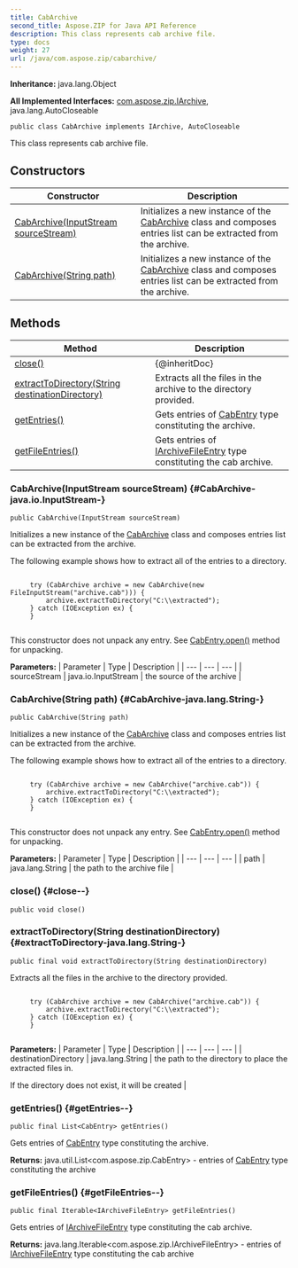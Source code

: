 ```yaml
---
title: CabArchive
second_title: Aspose.ZIP for Java API Reference
description: This class represents cab archive file.
type: docs
weight: 27
url: /java/com.aspose.zip/cabarchive/
---
```


**Inheritance:**
java.lang.Object

**All Implemented Interfaces:**
[com.aspose.zip.IArchive](../../com.aspose.zip/iarchive), java.lang.AutoCloseable
```
public class CabArchive implements IArchive, AutoCloseable
```

This class represents cab archive file.
## Constructors

| Constructor | Description |
| --- | --- |
| [CabArchive(InputStream sourceStream)](#CabArchive-java.io.InputStream-) | Initializes a new instance of the [CabArchive](../../com.aspose.zip/cabarchive) class and composes entries list can be extracted from the archive. |
| [CabArchive(String path)](#CabArchive-java.lang.String-) | Initializes a new instance of the [CabArchive](../../com.aspose.zip/cabarchive) class and composes entries list can be extracted from the archive. |
## Methods

| Method | Description |
| --- | --- |
| [close()](#close--) | \{@inheritDoc\} |
| [extractToDirectory(String destinationDirectory)](#extractToDirectory-java.lang.String-) | Extracts all the files in the archive to the directory provided. |
| [getEntries()](#getEntries--) | Gets entries of [CabEntry](../../com.aspose.zip/cabentry) type constituting the archive. |
| [getFileEntries()](#getFileEntries--) | Gets entries of [IArchiveFileEntry](../../com.aspose.zip/iarchivefileentry) type constituting the cab archive. |
### CabArchive(InputStream sourceStream) {#CabArchive-java.io.InputStream-}
```
public CabArchive(InputStream sourceStream)
```


Initializes a new instance of the [CabArchive](../../com.aspose.zip/cabarchive) class and composes entries list can be extracted from the archive.

The following example shows how to extract all of the entries to a directory.

```

     try (CabArchive archive = new CabArchive(new FileInputStream("archive.cab"))) {
         archive.extractToDirectory("C:\\extracted");
     } catch (IOException ex) {
     }
 
```

This constructor does not unpack any entry. See [CabEntry.open()](../../com.aspose.zip/cabentry\#open--) method for unpacking.

**Parameters:**
| Parameter | Type | Description |
| --- | --- | --- |
| sourceStream | java.io.InputStream | the source of the archive |

### CabArchive(String path) {#CabArchive-java.lang.String-}
```
public CabArchive(String path)
```


Initializes a new instance of the [CabArchive](../../com.aspose.zip/cabarchive) class and composes entries list can be extracted from the archive.

The following example shows how to extract all of the entries to a directory.

```

     try (CabArchive archive = new CabArchive("archive.cab")) {
         archive.extractToDirectory("C:\\extracted");
     } catch (IOException ex) {
     }
 
```

This constructor does not unpack any entry. See [CabEntry.open()](../../com.aspose.zip/cabentry\#open--) method for unpacking.

**Parameters:**
| Parameter | Type | Description |
| --- | --- | --- |
| path | java.lang.String | the path to the archive file |

### close() {#close--}
```
public void close()
```




### extractToDirectory(String destinationDirectory) {#extractToDirectory-java.lang.String-}
```
public final void extractToDirectory(String destinationDirectory)
```


Extracts all the files in the archive to the directory provided.

```

     try (CabArchive archive = new CabArchive("archive.cab")) {
         archive.extractToDirectory("C:\\extracted");
     } catch (IOException ex) {
     }
 
```



**Parameters:**
| Parameter | Type | Description |
| --- | --- | --- |
| destinationDirectory | java.lang.String | the path to the directory to place the extracted files in.

If the directory does not exist, it will be created |

### getEntries() {#getEntries--}
```
public final List<CabEntry> getEntries()
```


Gets entries of [CabEntry](../../com.aspose.zip/cabentry) type constituting the archive.

**Returns:**
java.util.List&lt;com.aspose.zip.CabEntry&gt; - entries of [CabEntry](../../com.aspose.zip/cabentry) type constituting the archive
### getFileEntries() {#getFileEntries--}
```
public final Iterable<IArchiveFileEntry> getFileEntries()
```


Gets entries of [IArchiveFileEntry](../../com.aspose.zip/iarchivefileentry) type constituting the cab archive.

**Returns:**
java.lang.Iterable&lt;com.aspose.zip.IArchiveFileEntry&gt; - entries of [IArchiveFileEntry](../../com.aspose.zip/iarchivefileentry) type constituting the cab archive
